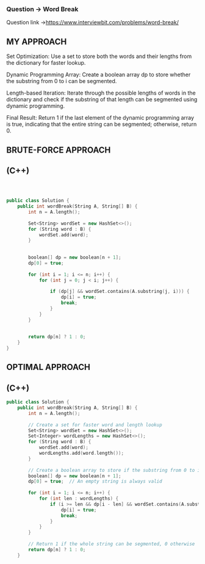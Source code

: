 ### Question -> Word Break

Question link ->https://www.interviewbit.com/problems/word-break/

## MY APPROACH

Set Optimization: Use a set to store both the words and their lengths from the dictionary for faster lookup.

Dynamic Programming Array: Create a boolean array dp to store whether the substring from 0 to i can be segmented.

Length-based Iteration: Iterate through the possible lengths of words in the dictionary and check if the substring of that length can be segmented using dynamic programming.

Final Result: Return 1 if the last element of the dynamic programming array is true, indicating that the entire string can be segmented; otherwise, return 0.

## BRUTE-FORCE APPROACH

## (C++)

```c++



public class Solution {
    public int wordBreak(String A, String[] B) {
        int n = A.length();
       
        Set<String> wordSet = new HashSet<>();
        for (String word : B) {
            wordSet.add(word);
        }
        
   
        boolean[] dp = new boolean[n + 1];
        dp[0] = true;  
        
        for (int i = 1; i <= n; i++) {
            for (int j = 0; j < i; j++) {
        
                if (dp[j] && wordSet.contains(A.substring(j, i))) {
                    dp[i] = true;
                    break;
                }
            }
        }
        
        
        return dp[n] ? 1 : 0;
    }
}

````


## OPTIMAL APPROACH

## (C++)

```cpp
public class Solution {
    public int wordBreak(String A, String[] B) {
        int n = A.length();
        
        // Create a set for faster word and length lookup
        Set<String> wordSet = new HashSet<>();
        Set<Integer> wordLengths = new HashSet<>();
        for (String word : B) {
            wordSet.add(word);
            wordLengths.add(word.length());
        }
        
        // Create a boolean array to store if the substring from 0 to i can be segmented
        boolean[] dp = new boolean[n + 1];
        dp[0] = true;  // An empty string is always valid
        
        for (int i = 1; i <= n; i++) {
            for (int len : wordLengths) {
                if (i >= len && dp[i - len] && wordSet.contains(A.substring(i - len, i))) {
                    dp[i] = true;
                    break;
                }
            }
        }
        
        // Return 1 if the whole string can be segmented, 0 otherwise
        return dp[n] ? 1 : 0;
    }
```
